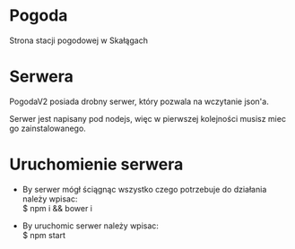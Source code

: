 # Pogoda
Strona stacji pogodowej w Skałągach

# Serwera
PogodaV2 posiada drobny serwer, który pozwala na wczytanie json'a.

Serwer jest napisany pod nodejs, więc w pierwszej kolejności musisz miec go zainstalowanego.

# Uruchomienie serwera
 + By serwer mógł ściągnąc wszystko czego potrzebuje do działania należy wpisac:  
    $ npm i && bower i  

 + By uruchomic serwer należy wpisac:  
    $ npm start


